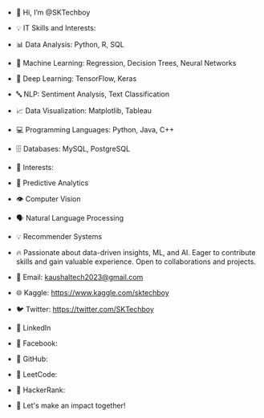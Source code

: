 - 👋 Hi, I’m @SKTechboy

- 💡 IT Skills and Interests:
- 📊 Data Analysis: Python, R, SQL
- 🤖 Machine Learning: Regression, Decision Trees, Neural Networks
- 🧠 Deep Learning: TensorFlow, Keras
- 🔤 NLP: Sentiment Analysis, Text Classification
- 📈 Data Visualization: Matplotlib, Tableau
- 💻 Programming Languages: Python, Java, C++
- 🗄️ Databases: MySQL, PostgreSQL

- 💫 Interests:
- 🔮 Predictive Analytics
- 👁️ Computer Vision
- 🗣️ Natural Language Processing
- 💡 Recommender Systems

- 🔥 Passionate about data-driven insights, ML, and AI. Eager to contribute skills and gain valuable experience. Open to collaborations and projects.

- 📧 Email: kaushaltech2023@gmail.com
- 🌐 Kaggle: https://www.kaggle.com/sktechboy
- 🐦 Twitter: https://twitter.com/SKTechboy
- 💼 LinkedIn 
- 📘 Facebook: 
- 🌟 GitHub:
- 🔵 LeetCode:
- 🔷 HackerRank: 

- 🚀 Let's make an impact together!
